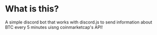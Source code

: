 # What is this?

A simple discord bot that works with discord.js to send information about BTC every 5 minutes uisng coinmarketcap's API!
